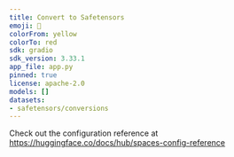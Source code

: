 ```yaml
---
title: Convert to Safetensors
emoji: 🐶
colorFrom: yellow
colorTo: red
sdk: gradio
sdk_version: 3.33.1
app_file: app.py
pinned: true
license: apache-2.0
models: []
datasets:
- safetensors/conversions
---
```


Check out the configuration reference at https://huggingface.co/docs/hub/spaces-config-reference
